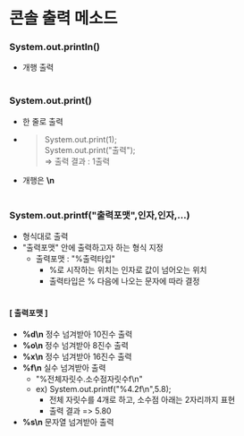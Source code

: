 # **콘솔 출력 메소드**
### **System.out.println()**
* 개행 출력
<br><br>
### **System.out.print()**
* 한 줄로 출력
* > System.out.print(1); <br> System.out.print("출력"); <br> => 출력 결과 : 1출력
* 개행은 **\n**
<br><br>
### **System.out.printf("출력포맷",인자,인자,...)**
* 형식대로 출력
* "출력포맷" 안에 출력하고자 하는 형식 지정
  * 출력포맷 : "%출력타입"
    * %로 시작하는 위치는 인자로 값이 넘어오는 위치
    * 출력타입은 % 다음에 나오는 문자에 따라 결정
<br><br>
#### **[ 출력포맷 ]**
*  **%d\n**  정수 넘겨받아 10진수 출력
*  **%o\n**  정수 넘겨받아 8진수 출력
*  **%x\n**  정수 넘겨받아 16진수 출력
*  **%f\n**  실수 넘겨받아 출력
   *  "%전체자릿수.소수점자릿수f\n"
   * ex) System.out.printf("%4.2f\n",5.8);
     * 전체 자릿수를 4개로 하고, 소수점 아래는 2자리까지 표현 
     * 출력 결과 => 5.80
*  **%s\n**  문자열 넘겨받아 출력
